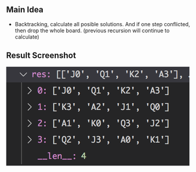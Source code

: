 

## Main Idea

- Backtracking, calculate all posible solutions. And if one step conflicted, then drop the whole board. (previous recursion will continue to calculate)


## Result Screenshot
![screenshot](./run.png)
